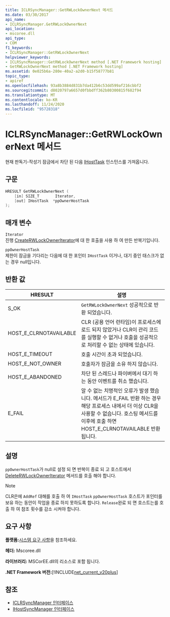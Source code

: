 ```yaml
---
title: ICLRSyncManager::GetRWLockOwnerNext 메서드
ms.date: 03/30/2017
api_name:
- ICLRSyncManager.GetRWLockOwnerNext
api_location:
- mscoree.dll
api_type:
- COM
f1_keywords:
- ICLRSyncManager::GetRWLockOwnerNext
helpviewer_keywords:
- ICLRSyncManager::GetRWLockOwnerNext method [.NET Framework hosting]
- GetRWLockOwnerNext method [.NET Framework hosting]
ms.assetid: 0e025b6a-280e-40a2-a2d0-b15f58777b81
topic_type:
- apiref
ms.openlocfilehash: 93a8b3884d831b7da412b6c53dd599af216cbbf2
ms.sourcegitcommit: d8020797a6657d0fbbdff362b80300815f682f94
ms.translationtype: MT
ms.contentlocale: ko-KR
ms.lasthandoff: 11/24/2020
ms.locfileid: "95728318"
---
```

# <a name="iclrsyncmanagergetrwlockownernext-method"></a>ICLRSyncManager::GetRWLockOwnerNext 메서드

현재 판독기-작성기 잠금에서 차단 된 다음 [IHostTask](ihosttask-interface.md) 인스턴스를 가져옵니다.  
  
## <a name="syntax"></a>구문  
  
```cpp
HRESULT GetRWLockOwnerNext (  
    [in] SIZE_T       Iterator,  
    [out] IHostTask  *ppOwnerHostTask  
);  
```  
  
## <a name="parameters"></a>매개 변수  

 `Iterator`  
 진행 [CreateRWLockOwnerIterator](iclrsyncmanager-createrwlockowneriterator-method.md)에 대 한 호출을 사용 하 여 만든 반복기입니다.  
  
 `ppOwnerHostTask`  
 제한이 잠금을 기다리는 다음에 대 한 포인터 `IHostTask` 이거나, 대기 중인 태스크가 없는 경우 null입니다.  
  
## <a name="return-value"></a>반환 값  
  
|HRESULT|설명|  
|-------------|-----------------|  
|S_OK|`GetRWLockOwnerNext` 성공적으로 반환 되었습니다.|  
|HOST_E_CLRNOTAVAILABLE|CLR (공용 언어 런타임)이 프로세스에 로드 되지 않았거나 CLR이 관리 코드를 실행할 수 없거나 호출을 성공적으로 처리할 수 없는 상태에 있습니다.|  
|HOST_E_TIMEOUT|호출 시간이 초과 되었습니다.|  
|HOST_E_NOT_OWNER|호출자가 잠금을 소유 하지 않습니다.|  
|HOST_E_ABANDONED|차단 된 스레드나 파이버에서 대기 하는 동안 이벤트를 취소 했습니다.|  
|E_FAIL|알 수 없는 치명적인 오류가 발생 했습니다. 메서드가 E_FAIL 반환 하는 경우 해당 프로세스 내에서 더 이상 CLR을 사용할 수 없습니다. 호스팅 메서드를 이후에 호출 하면 HOST_E_CLRNOTAVAILABLE 반환 됩니다.|  
  
## <a name="remarks"></a>설명  

 `ppOwnerHostTask`가 null로 설정 되 면 반복이 종료 되 고 호스트에서 [DeleteRWLockOwnerIterator](iclrsyncmanager-deleterwlockowneriterator-method.md) 메서드를 호출 해야 합니다.  
  
> [!NOTE]
> CLR은에 `AddRef` 대해를 호출 하 여 `IHostTask` `ppOwnerHostTask` 호스트가 포인터를 보유 하는 동안이 작업을 종료 하지 못하도록 합니다. `Release`완료 되 면 호스트는를 호출 하 여 참조 횟수를 감소 시켜야 합니다.  
  
## <a name="requirements"></a>요구 사항  

 **플랫폼:**[시스템 요구 사항](../../get-started/system-requirements.md)을 참조하세요.  
  
 **헤더:** Mscoree.dll  
  
 **라이브러리:** MSCorEE.dll의 리소스로 포함 됩니다.  
  
 **.NET Framework 버전:**[!INCLUDE[net_current_v20plus](../../../../includes/net-current-v20plus-md.md)]  
  
## <a name="see-also"></a>참조

- [ICLRSyncManager 인터페이스](iclrsyncmanager-interface.md)
- [IHostSyncManager 인터페이스](ihostsyncmanager-interface.md)
